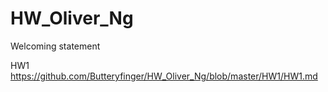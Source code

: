 # HW_Oliver_Ng

Welcoming statement

HW1
https://github.com/Butteryfinger/HW_Oliver_Ng/blob/master/HW1/HW1.md
